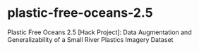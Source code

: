 # plastic-free-oceans-2.5
Plastic Free Oceans 2.5 [Hack Project]: Data Augmentation and Generalizability of a Small River Plastics Imagery Dataset
